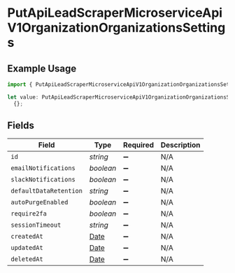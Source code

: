 # PutApiLeadScraperMicroserviceApiV1OrganizationOrganizationsSettings

## Example Usage

```typescript
import { PutApiLeadScraperMicroserviceApiV1OrganizationOrganizationsSettings } from "oppulence-backend-sdk/models/operations";

let value: PutApiLeadScraperMicroserviceApiV1OrganizationOrganizationsSettings =
  {};
```

## Fields

| Field                                                                                         | Type                                                                                          | Required                                                                                      | Description                                                                                   |
| --------------------------------------------------------------------------------------------- | --------------------------------------------------------------------------------------------- | --------------------------------------------------------------------------------------------- | --------------------------------------------------------------------------------------------- |
| `id`                                                                                          | *string*                                                                                      | :heavy_minus_sign:                                                                            | N/A                                                                                           |
| `emailNotifications`                                                                          | *boolean*                                                                                     | :heavy_minus_sign:                                                                            | N/A                                                                                           |
| `slackNotifications`                                                                          | *boolean*                                                                                     | :heavy_minus_sign:                                                                            | N/A                                                                                           |
| `defaultDataRetention`                                                                        | *string*                                                                                      | :heavy_minus_sign:                                                                            | N/A                                                                                           |
| `autoPurgeEnabled`                                                                            | *boolean*                                                                                     | :heavy_minus_sign:                                                                            | N/A                                                                                           |
| `require2fa`                                                                                  | *boolean*                                                                                     | :heavy_minus_sign:                                                                            | N/A                                                                                           |
| `sessionTimeout`                                                                              | *string*                                                                                      | :heavy_minus_sign:                                                                            | N/A                                                                                           |
| `createdAt`                                                                                   | [Date](https://developer.mozilla.org/en-US/docs/Web/JavaScript/Reference/Global_Objects/Date) | :heavy_minus_sign:                                                                            | N/A                                                                                           |
| `updatedAt`                                                                                   | [Date](https://developer.mozilla.org/en-US/docs/Web/JavaScript/Reference/Global_Objects/Date) | :heavy_minus_sign:                                                                            | N/A                                                                                           |
| `deletedAt`                                                                                   | [Date](https://developer.mozilla.org/en-US/docs/Web/JavaScript/Reference/Global_Objects/Date) | :heavy_minus_sign:                                                                            | N/A                                                                                           |